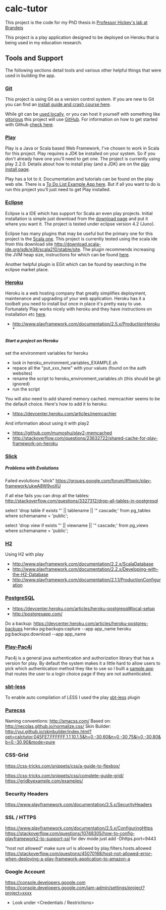 # calc-tutor

This project is the code for my PhD thesis in [Professor Hickey's lab at Brandeis](http://www.cs.brandeis.edu/~tim/)

This project is a play application designed to be deployed on Heroku that is being used in my education research. 


## Tools and Support
The following sections detail tools and various other helpful things that were used in building the app.

### [Git](http://git-scm.com/)
This project is using Git as a version control system. If you are new to Git you can find an [install guide and crash course here](http://git-scm.com/book/en/Getting-Started-Git-Basics). 

While git can be [used locally](http://tiredblogger.wordpress.com/2009/11/09/creating-local-git-repositories-yeah-its-that-simple/), or you can host it yourself with something like [gitorious](http://gitorious.org/) this project will use [GitHub](https://github.com/). For information on how to get started with Github [check here](https://help.github.com/articles/set-up-git).

### [Play](http://www.playframework.com/)

Play is a Java or Scala based Web Framework, I've chosen to work in Scala for this project. Play requires a JDK be installed on your system. So if you don't already have one you'll need to get one. The project is currently using play 2.2.0. Details about how to install play (and a JDK) are on the [play install page](http://www.playframework.com/documentation/2.2.x/Installing).

Play has a lot to it. Documentation and tutorials can be found on the play web site. There is a [To Do List Example App here](http://www.playframework.com/documentation/2.2.x/ScalaTodoList). But if all you want to do is run this project you'll just need to get Play installed.

### [Eclipse](http://www.eclipse.org/)

Eclipse is a IDE which has support for Scala an even play projects. Initial installation is simple just download from the [download page](http://www.eclipse.org/downloads/) and put it where you want it. The project is tested under eclipse version 4.2 (Juno). 

Eclipse has many plugins that may be useful but the primary one for this project is the [Scala one](http://scala-ide.org/download/current.html). This project is currently tested using the scala ide from this download site http://download.scala-ide.org/sdk/e38/scala210/stable/site. The plugin recommends increasing the JVM heap size, instructions for which can be found [here](http://wiki.eclipse.org/FAQ_How_do_I_increase_the_heap_size_available_to_Eclipse%3F).

Another helpful plugin is EGit which can be found by searching in the eclipse market place.

### [Heroku](https://www.heroku.com/)

Heroku is a web hosting company that greatly simplifies deployment, maintenance and upgrading of your web application. Heroku has it a toolbelt you need to install but once in place it's pretty easy to use. Fortunately Play works nicely with heroku and they have instructions on installation etc [here](http://www.playframework.com/documentation/2.1.3/ProductionHeroku).

* http://www.playframework.com/documentation/2.5.x/ProductionHeroku * 

##### Start a project on Heroku

set the environment variables for heroku

* look in heroku_environment_variables_EXAMPLE.sh
* repace all the "put_xxx_here" with your values (found on the auth websites)
* rename the script to heroku_environment_variables.sh (this should be git ignored)
* run the script

You will also need to add shared memory cached. memcachier seems to be the default choice. Here's how to add it to heroku:
* https://devcenter.heroku.com/articles/memcachier

And information about using it with play2
* https://github.com/mumoshu/play2-memcached
* http://stackoverflow.com/questions/23632722/shared-cache-for-play-framework-on-heroku


### [Slick](http://slick.lightbend.com/) 


##### Problems with Evolutions
Failed evolutions "stick"
https://groups.google.com/forum/#!topic/play-framework/ukwA8W9voXU

if all else fails you can drop all the tables:
http://stackoverflow.com/questions/3327312/drop-all-tables-in-postgresql

select 'drop table if exists "' || tablename || '" cascade;' from pg_tables where schemaname = 'public';

select 'drop view if exists "' || viewname || '" cascade;' from pg_views where schemaname = 'public';

 
### [H2](http://www.h2database.com/) 
Using H2 with play 

* http://www.playframework.com/documentation/2.2.x/ScalaDatabase
* http://www.playframework.com/documentation/2.2.x/Developing-with-the-H2-Database
* http://www.playframework.com/documentation/2.1.1/ProductionConfiguration

### [PostgreSQL](http://www.postgresql.org/)

* https://devcenter.heroku.com/articles/heroku-postgresql#local-setup
* http://postgresapp.com/

Do a backup: https://devcenter.heroku.com/articles/heroku-postgres-backups
heroku pg:backups:capture --app app_name
heroku pg:backups:download --app app_name

### [Play-Pac4j](https://github.com/pac4j/play-pac4j)
Pac4j is a general java authentication and authorization library that has a version for play.
By default the system makes it a little hard to allow users to pick which authentication method they like to use so I built a [sample app](https://github.com/kristiankime/play-pac4j-slick/) that routes the user to a login choice page if they are not authenticated.  

### [sbt-less](https://github.com/sbt/sbt-less)
To enable auto compilation of LESS I used the play [sbt-less](https://github.com/sbt/sbt-less) plugin

### [Purecss](http://purecss.io/)
Naming conventions: http://smacss.com/
Based on: http://necolas.github.io/normalize.css/
Skin Builder: http://yui.github.io/skinbuilder/index.html?opt=calctutor,045FE7,FFFFFF,1,1,10,1.5&h=0,-30,60&n=0,-30,75&l=0,-30,80&b=0,-30,90&mode=pure

### CSS-Grid
https://css-tricks.com/snippets/css/a-guide-to-flexbox/

https://css-tricks.com/snippets/css/complete-guide-grid/
https://gridbyexample.com/examples/

### Security Headers
https://www.playframework.com/documentation/2.5.x/SecurityHeaders

### SSL / HTTPS
https://www.playframework.com/documentation/2.5.x/ConfiguringHttps
https://stackoverflow.com/questions/10748305/how-to-config-playframework2-to-support-ssl
for dev mode just add -Dhttps.port=9443

"host not allowed" make sure url is allowed by play.filters.hosts.allowed
https://stackoverflow.com/questions/45070168/host-not-allowed-error-when-deploying-a-play-framework-application-to-amazon-a

### Google Account
https://console.developers.google.com
https://console.developers.google.com/iam-admin/settings/project?project=xxxx
 * Look under <Credentials / Restrictions>